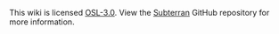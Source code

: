 This wiki is licensed [OSL-3.0](https://github.com/LaylConway/Athena/blob/develop/LICENSE.txt). View the [Subterran](https://github.com/LaylConway/Athena/) GitHub repository for more information.
